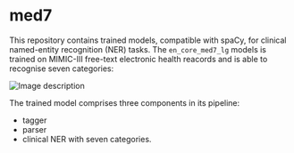 # med7

This repository contains trained models, compatible with spaCy, for clinical named-entity recognition (NER) tasks. The `en_core_med7_lg` models is trained on MIMIC-III free-text electronic health reacords and is able to recognise seven categories:


![Image description](https://github.com/kormilitzin/med7/blob/master/images/Screenshot%202020-02-26%20at%2018.18.54.png)

The trained model comprises three components in its pipeline:
* tagger
* parser
* clinical NER with seven categories.


